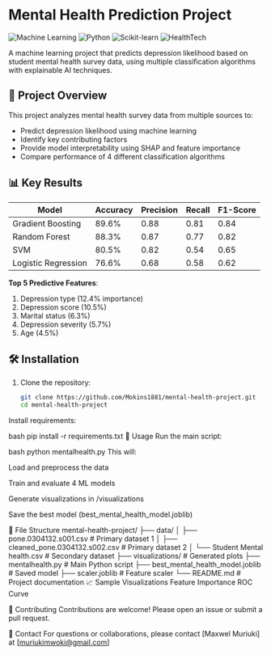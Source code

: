 
# Mental Health Prediction Project

![Machine Learning](https://img.shields.io/badge/-Machine%20Learning-blueviolet)
![Python](https://img.shields.io/badge/Python-3.8%2B-blue)
![Scikit-learn](https://img.shields.io/badge/Library-Scikit--learn-orange)
![HealthTech](https://img.shields.io/badge/Domain-HealthTech-success)

A machine learning project that predicts depression likelihood based on student mental health survey data, using multiple classification algorithms with explainable AI techniques.

## 📌 Project Overview

This project analyzes mental health survey data from multiple sources to:
- Predict depression likelihood using machine learning
- Identify key contributing factors
- Provide model interpretability using SHAP and feature importance
- Compare performance of 4 different classification algorithms

## 📊 Key Results

| Model                | Accuracy | Precision | Recall | F1-Score |
|----------------------|----------|-----------|--------|----------|
| Gradient Boosting    | 89.6%    | 0.88      | 0.81   | 0.84     |
| Random Forest        | 88.3%    | 0.87      | 0.77   | 0.82     |
| SVM                  | 80.5%    | 0.82      | 0.54   | 0.65     |
| Logistic Regression  | 76.6%    | 0.68      | 0.58   | 0.62     |

**Top 5 Predictive Features**:
1. Depression type (12.4% importance)
2. Depression score (10.5%)
3. Marital status (6.3%)
4. Depression severity (5.7%)
5. Age (4.5%)

## 🛠️ Installation

1. Clone the repository:
   ```bash
   git clone https://github.com/Mokins1881/mental-health-project.git
   cd mental-health-project
Install requirements:

bash
pip install -r requirements.txt
🚀 Usage
Run the main script:

bash
python mentalhealth.py
This will:

Load and preprocess the data

Train and evaluate 4 ML models

Generate visualizations in /visualizations

Save the best model (best_mental_health_model.joblib)

📂 File Structure
mental-health-project/
├── data/
│   ├── pone.0304132.s001.csv          # Primary dataset 1
│   ├── cleaned_pone.0304132.s002.csv  # Primary dataset 2
│   └── Student Mental health.csv      # Secondary dataset
├── visualizations/                    # Generated plots
├── mentalhealth.py                    # Main Python script
├── best_mental_health_model.joblib    # Saved model
├── scaler.joblib                      # Feature scaler
└── README.md                          # Project documentation
📈 Sample Visualizations
Feature Importance
ROC Curve

🤝 Contributing
Contributions are welcome! Please open an issue or submit a pull request.


📧 Contact
For questions or collaborations, please contact [Maxwel Muriuki] at [muriukimwoki@gmail.com]

